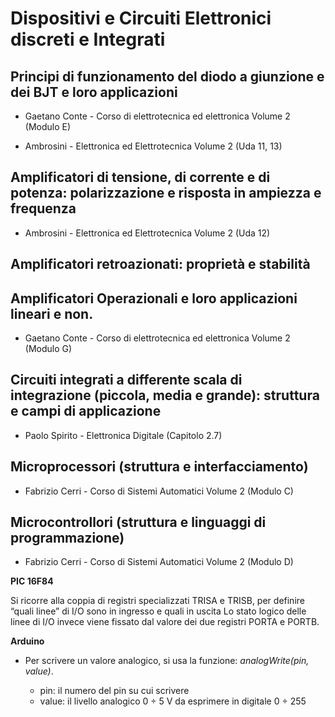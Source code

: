 # Dispositivi e Circuiti Elettronici discreti e Integrati

## Principi di funzionamento del diodo a giunzione e dei BJT e loro applicazioni

* Gaetano Conte - Corso di elettrotecnica ed elettronica Volume 2 (Modulo E)

* Ambrosini - Elettronica ed Elettrotecnica Volume 2 (Uda 11, 13)

## Amplificatori di tensione, di corrente e di potenza: polarizzazione e risposta in ampiezza e frequenza

* Ambrosini - Elettronica ed Elettrotecnica Volume 2 (Uda 12)

## Amplificatori retroazionati: proprietà e stabilità

## Amplificatori Operazionali e loro applicazioni lineari e non.

* Gaetano Conte - Corso di elettrotecnica ed elettronica Volume 2 (Modulo G)

## Circuiti integrati a differente scala di integrazione (piccola, media e grande): struttura e campi di applicazione

* Paolo Spirito - Elettronica Digitale (Capitolo 2.7)

## Microprocessori (struttura e interfacciamento)

* Fabrizio Cerri - Corso di Sistemi Automatici Volume 2 (Modulo C)

## Microcontrollori (struttura e linguaggi di programmazione)

* Fabrizio Cerri - Corso di Sistemi Automatici Volume 2 (Modulo D)

**PIC 16F84**

Si ricorre alla coppia di registri specializzati TRISA e TRISB, per definire “quali linee” di I/O sono in ingresso e quali in uscita
Lo stato logico delle linee di I/O invece viene fissato dal valore dei due registri PORTA e PORTB.

**Arduino**

* Per scrivere un valore analogico, si usa la funzione:
 *analogWrite(pin, value)*. 

  - pin: il numero del pin su cui scrivere
  - value: il livello analogico 0 ÷ 5 V da esprimere in digitale 0 ÷ 255